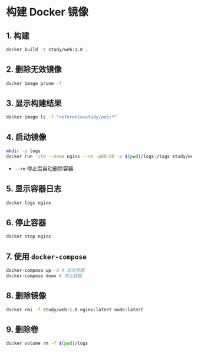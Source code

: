# 构建 Docker 镜像

## 1. 构建

```bash
docker build -t study/web:1.0 .
```

## 2. 删除无效镜像

```bash
docker image prune -f
```

## 3. 显示构建结果

```bash
docker image ls -f "reference=study/web:*"
```

## 4. 启动镜像

```bash
mkdir -p logs
docker run -itd --name nginx --rm -p80:80 -v $(pwd)/logs:/logs study/web:1.0
```

- `--rm` 停止后自动删除容器

## 5. 显示容器日志

```bash
docker logs nginx
```

## 6. 停止容器

```bash
docker stop nginx
```

## 7. 使用 `docker-compose`

```bash
docker-compose up -d # 启动容器
docker-compose down # 停止容器
```

## 8. 删除镜像

```bash
docker rmi -f study/web:1.0 nginx:latest node:latest
```

## 9. 删除卷

```bash
docker volume rm -f $(pwd)/logs
```
